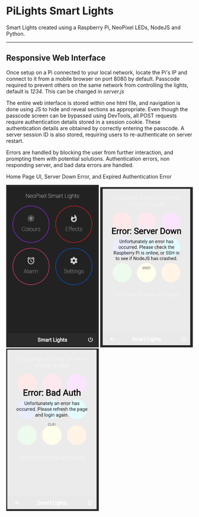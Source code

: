 PiLights Smart Lights
===================


Smart Lights created using a Raspberry Pi, NeoPixel LEDs, NodeJS and Python.

----------

Responsive Web Interface
------

Once setup on a Pi connected to your local network, locate the Pi's IP and connect to it from a mobile browser on port 8080 by default. Passcode required to prevent others on the same network from controlling the lights, default is *1234*. This can be changed in *server.js*

The entire web interface is stored within one html file, and navigation is done using JS to hide and reveal sections as appropriate. Even though the passcode screen can be bypassed using DevTools, all POST requests require authentication details stored in a session cookie. These authentication details are obtained by correctly entering the passcode. A server session ID is also stored, requiring users to re-authenticate on server restart. 

Errors are handled by blocking the user from further interaction, and prompting them with potential solutions. Authentication errors, non responding server, and bad data errors are handled.

Home Page UI, Server Down Error, and Expired Authentication Error

<img src="https://github.com/IwanCole/PiLights/blob/master/readme_images/home.png" width="250"> <img src="https://github.com/IwanCole/PiLights/blob/master/readme_images/error1.png" width="250"><img src="https://github.com/IwanCole/PiLights/blob/master/readme_images/error2.png" width="250">
